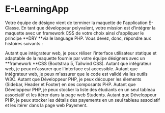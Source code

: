 # E-LearningApp

Votre équipe de désigne vient de terminer la maquette de l'application E-Classe. En tant que développeur polyvalent, votre mission est d'intégrer la maquette avec un framework CSS de votre choix ainsi d'appliquer le principe **DRY **via le language PHP. Vous devez, donc, répondre aux histoires suivants :

Autant que intégrateur web, je peux réliser l'interface utilisateur statique et adaptable de la maquette fournie par votre équipe désigners avec un **framework **CSS (Bootstrap 5, Tailwind CSS).
Autant que intégrateur web, je peux m'assurer que l'interface est accessible.
Autant que intégrateur web, je peux m'assurer que le code est validé via les outils W3C.
Autant que Développeur PHP, je peux découper les élements (Sidebar, Header et Footer) en des composants PHP.
Autant que Développeur PHP, je peux stocker la liste des étudiants en un seul tableau associatif et les itérer dans la page web Students.
Autant que Développeur PHP, je peux stocker les détails des payements en un seul tableau associatif et les itérer dans la page web Payement.

